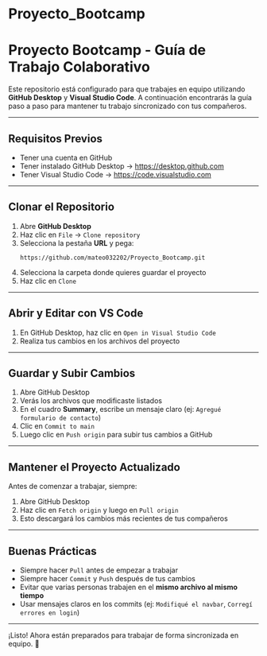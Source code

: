 # Proyecto_Bootcamp
#  Proyecto Bootcamp - Guía de Trabajo Colaborativo

Este repositorio está configurado para que trabajes en equipo utilizando **GitHub Desktop** y **Visual Studio Code**. A continuación encontrarás la guía paso a paso para mantener tu trabajo sincronizado con tus compañeros.

---

##  Requisitos Previos

- Tener una cuenta en GitHub
- Tener instalado GitHub Desktop → https://desktop.github.com
- Tener Visual Studio Code → https://code.visualstudio.com

---

##  Clonar el Repositorio

1. Abre **GitHub Desktop**
2. Haz clic en `File` → `Clone repository`
3. Selecciona la pestaña **URL** y pega:
   ```
   https://github.com/mateo032202/Proyecto_Bootcamp.git
   ```
4. Selecciona la carpeta donde quieres guardar el proyecto
5. Haz clic en `Clone`

---

##  Abrir y Editar con VS Code

1. En GitHub Desktop, haz clic en `Open in Visual Studio Code`
2. Realiza tus cambios en los archivos del proyecto

---

##  Guardar y Subir Cambios

1. Abre GitHub Desktop
2. Verás los archivos que modificaste listados
3. En el cuadro **Summary**, escribe un mensaje claro (ej: `Agregué formulario de contacto`)
4. Clic en `Commit to main`
5. Luego clic en `Push origin` para subir tus cambios a GitHub

---

##  Mantener el Proyecto Actualizado

Antes de comenzar a trabajar, siempre:
1. Abre GitHub Desktop
2. Haz clic en `Fetch origin` y luego en `Pull origin`
3. Esto descargará los cambios más recientes de tus compañeros




---

##  Buenas Prácticas

- Siempre hacer `Pull` antes de empezar a trabajar
- Siempre hacer `Commit` y `Push` después de tus cambios
- Evitar que varias personas trabajen en el **mismo archivo al mismo tiempo**
- Usar mensajes claros en los commits (ej: `Modifiqué el navbar`, `Corregí errores en login`)

---

¡Listo! Ahora están preparados para trabajar de forma sincronizada en equipo. 💪
